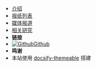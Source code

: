 - [介绍](introduction)
- [报纸列表](list)
- [媒体报道](report)
- [相关研究](research)
- **链接**
- [![Github](assets/img/github.svg)Github](https://github.com/higoozu/byenewspaper)
- **鸣谢**
- 本站使用 [docsify-themeable](https://jhildenbiddle.github.io/docsify-themeable/#/) 搭建
